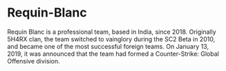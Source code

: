 # Requin-Blanc
Requin Blanc is a professional team, based in India, since 2018. Originally 5H4RX clan, the team switched to vainglory during the SC2 Beta in 2010, and became one of the most successful foreign teams. On January 13, 2019, it was announced that the team had formed a Counter-Strike: Global Offensive division.
